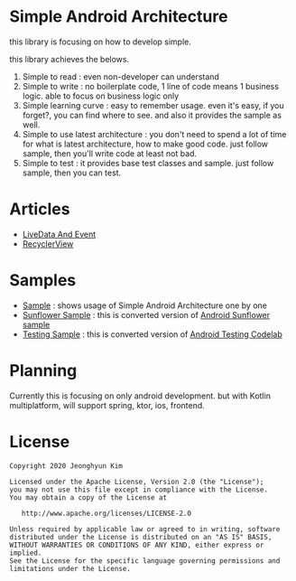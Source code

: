 # Simple Android Architecture

this library is focusing on how to develop simple.

this library achieves the belows.
1. Simple to read : even non-developer can understand
2. Simple to write : no boilerplate code, 1 line of code means 1 business logic. able to focus on business logic only
3. Simple learning curve : easy to remember usage. even it's easy, if you forget?, you can find where to see. and also it provides the sample as well.
4. Simple to use latest architecture : you don't need to spend a lot of time for what is latest architecture, how to make good code. just follow sample, then you'll write code at least not bad.
5. Simple to test : it provides base test classes and sample. just follow sample, then you can test.

# Articles
- [LiveData And Event](livedata)
- [RecyclerView](recyclerview)

# Samples
- [Sample](sample) : shows usage of Simple Android Architecture one by one
- [Sunflower Sample](sample-sunflower) : this is converted version of [Android Sunflower sample](android-sunflower)
- [Testing Sample](sample-testing) : this is converted version of [Android Testing Codelab](android-testing)

# Planning
Currently this is focusing on only android development.
but with Kotlin multiplatform, will support spring, ktor, ios, frontend.

# License


```
Copyright 2020 Jeonghyun Kim

Licensed under the Apache License, Version 2.0 (the "License");
you may not use this file except in compliance with the License.
You may obtain a copy of the License at

   http://www.apache.org/licenses/LICENSE-2.0

Unless required by applicable law or agreed to in writing, software
distributed under the License is distributed on an "AS IS" BASIS,
WITHOUT WARRANTIES OR CONDITIONS OF ANY KIND, either express or implied.
See the License for the specific language governing permissions and
limitations under the License.
```
[livedata]: https://medium.com/@dss99911/simple-android-architecture-livedata-and-event-92f5f4b04af7
[recyclerview]: https://medium.com/@dss99911/simple-android-architecture-recyclerview-ef5fdd7dac0a
[sample]: https://github.com/dss99911/simple-android-architecture/tree/master/sample
[sample-sunflower]: https://github.com/dss99911/simple-android-architecture/tree/master/sample-sunflower
[sample-testing]: https://github.com/dss99911/simple-android-architecture/tree/master/sample-testing-codelab
[android-sunflower]: https://github.com/android/sunflower
[android-testing]: https://github.com/googlecodelabs/android-testing
